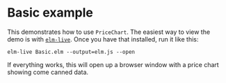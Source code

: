 # Basic example

This demonstrates how to use `PriceChart`. The easiest way to view the demo is
with [`elm-live`](https://github.com/tomekwi/elm-live). Once you have that
installed, run it like this:

```
elm-live Basic.elm --output=elm.js --open
```

If everything works, this will open up a browser window with a price chart
showing come canned data.
